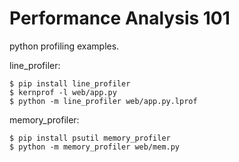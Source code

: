 Performance Analysis 101
========================

python profiling examples.

line_profiler:

    $ pip install line_profiler
    $ kernprof -l web/app.py
    $ python -m line_profiler web/app.py.lprof


memory_profiler:
    
    $ pip install psutil memory_profiler
    $ python -m memory_profiler web/mem.py

